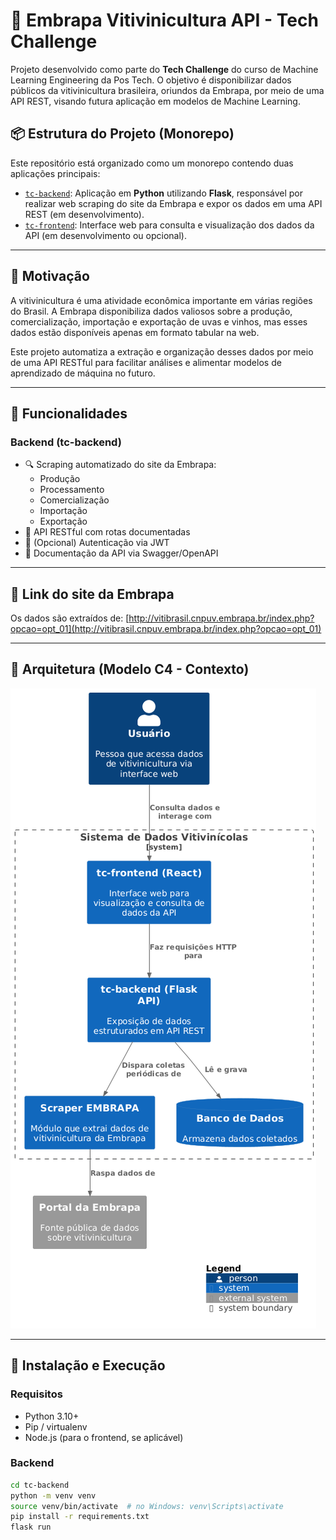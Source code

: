 # 🍇 Embrapa Vitivinicultura API - Tech Challenge

Projeto desenvolvido como parte do **Tech Challenge** do curso de Machine Learning Engineering da Pos Tech. O objetivo é disponibilizar dados públicos da vitivinicultura brasileira, oriundos da Embrapa, por meio de uma API REST, visando futura aplicação em modelos de Machine Learning.

## 📦 Estrutura do Projeto (Monorepo)

Este repositório está organizado como um monorepo contendo duas aplicações principais:

- [`tc-backend`](./tc-backend): Aplicação em **Python** utilizando **Flask**, responsável por realizar web scraping do site da Embrapa e expor os dados em uma API REST (em desenvolvimento).
- [`tc-frontend`](./tc-frontend): Interface web para consulta e visualização dos dados da API (em desenvolvimento ou opcional).

---

## 🧠 Motivação

A vitivinicultura é uma atividade econômica importante em várias regiões do Brasil. A Embrapa disponibiliza dados valiosos sobre a produção, comercialização, importação e exportação de uvas e vinhos, mas esses dados estão disponíveis apenas em formato tabular na web.

Este projeto automatiza a extração e organização desses dados por meio de uma API RESTful para facilitar análises e alimentar modelos de aprendizado de máquina no futuro.

---

## 🚀 Funcionalidades

### Backend (tc-backend)

- 🔍 Scraping automatizado do site da Embrapa:
  - Produção
  - Processamento
  - Comercialização
  - Importação
  - Exportação
- 🔧 API RESTful com rotas documentadas
- 🔐 (Opcional) Autenticação via JWT
- 📄 Documentação da API via Swagger/OpenAPI

---

## 🔗 Link do site da Embrapa

Os dados são extraídos de:
[http://vitibrasil.cnpuv.embrapa.br/index.php?opcao=opt_01](http://vitibrasil.cnpuv.embrapa.br/index.php?opcao=opt_01)

---

## 🧭 Arquitetura (Modelo C4 - Contexto)

![Arquitetura - Modelo C4](./docs/architecture/c4/rendered/C4_Context.png)

---

## 📁 Instalação e Execução

### Requisitos

- Python 3.10+
- Pip / virtualenv
- Node.js (para o frontend, se aplicável)

### Backend

```bash
cd tc-backend
python -m venv venv
source venv/bin/activate  # no Windows: venv\Scripts\activate
pip install -r requirements.txt
flask run
```
